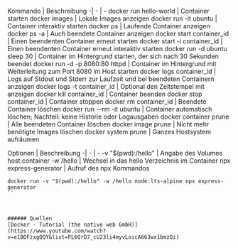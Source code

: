 
Kommando | Beschreibung
-| - | - 
docker run hello-world	| Container starten
docker images | Lokale Images anzeigen
docker run -it ubuntu |	Container interaktiv starten
docker ps | Laufende Container anzeigen
docker ps -a | Auch beendete Container anzeigen
docker start container_id | Einen beendenten Container erneut starten
docker start -i container_id | Einen beendenten Container erneut interaktiv starten
docker run -d ubuntu sleep 30 | Container im Hintergrund starten, der sich nach 30 Sekunden beendet
docker run -d -p 8080:80 httpd | Container im Hintergrund mit Weiterleitung zum Port 8080 im Host starten
docker logs container_id | Logs auf Stdout und Stderr  zur Laufzeit und bei beendeten Containern anzeigen
docker logs -t container_id | Optional den Zeitstempel mit anzeigen
docker kill container_id | Container beenden
docker stop container_id | Container stoppen
docker rm container_id | Beendete Container löschen
docker run --rm -it ubuntu | Container automatisch löschen; Nachteil: keine Historie oder Logausgaben
docker container prune | Alle beendeten Container löschen
docker image prune | Nicht mehr benötigte Images löschen
docker system prune | Ganzes Hostsystem aufräumen

Optionen | Beschreibung
-| - | - 
-v "$(pwd):/hello"	| Angabe des Volumes host:container
-w /hello | Wechsel in das hello Verzeichnis im Container
npx express-generator | Aufruf des npx Kommandos
```
docker run -v "$(pwd):/hello" -w /hello node:lts-alpine npx express-generator
``



###### Quellen
[Docker - Tutorial (the native web GmbH)](https://www.youtube.com/watch?v=e1BOFzxgQQY&list=PL6QrD7_cU23li4myvLoicA663wx1bmzQi)